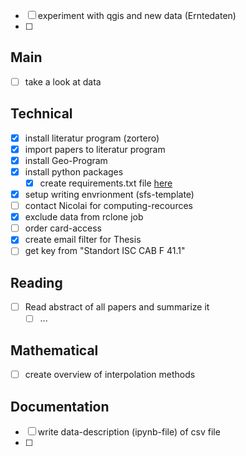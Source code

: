 - [ ] experiment with qgis and new data (Erntedaten)
- [ ] 

## Main
- [ ] take a look at data

## Technical
- [x] install literatur program (zortero)
- [x] import papers to literatur program
- [x] install Geo-Program 
- [x] install python packages
  - [x] create requirements.txt file [here](https://boscacci.medium.com/why-and-how-to-make-a-requirements-txt-f329c685181e)
- [x] setup writing envrionment (sfs-template)
- [ ] contact Nicolai for computing-recources
- [x] exclude data from rclone job
- [ ] order card-access
- [x] create email filter for Thesis
- [ ] get key from "Standort ISC	CAB F 41.1"

## Reading
- [ ] Read abstract of all papers and summarize it
    - [ ] ...

## Mathematical
- [ ] create overview of interpolation methods


## Documentation
- [ ] write data-description (ipynb-file) of csv file
- [ ]


